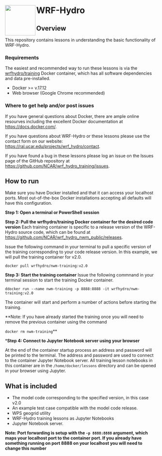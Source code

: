 #  WRF-Hydro <img src="https://ral.ucar.edu/sites/default/files/public/wrf_hydro_symbol_logo_2017_09_150pxby63px.png" width=100 align="left" />

## Overview
This repository contains lessons in understanding the basic functionality of WRF-Hydro.

### Requirements
The easiest and recommended way to run these lessons is via the [wrfhydro/training](https://hub.docker.com/r/wrfhydro/training/) Docker container, which has all software dependencies and data pre-installed.

* Docker >= v.17.12
* Web browser (Google Chrome recommended)

### Where to get help and/or post issues
If you have general questions about Docker, there are ample online resourves including the excellent Docker documentation at https://docs.docker.com/.

If you have questions about WRF-Hydro or these lessons please use the contact form on our website: https://ral.ucar.edu/projects/wrf_hydro/contact. 

If you have found a bug in these lessons please log an issue on the Issues page of the GitHub repository at https://github.com/NCAR/wrf_hydro_training/issues.


## How to run
Make sure you have Docker installed and that it can access your localhost ports. Most out-of-the-box Docker installations accepting all defaults will have this configuration.

**Step 1: Open a terminal or PowerShell session**

**Step 2: Pull the wrfhydro/training Docker container for the desired code version**
Each training container is specific to a release version of the WRF-Hydro source code, which can be found at https://github.com/NCAR/wrf_hydro_nwm_public/releases.

Issue the following command in your terminal to pull a specific version of the training corresponding to your code release version. In this example, we will pull the training container for v2.0.

`docker pull wrfhydro/nwm-training:v2.0`

**Step 3: Start the training container**
Issue the following commnand in your terminal session to start the training Docker container.

`ddocker run --name nwm-training -p 8888:8888 -it wrfhydro/nwm-training:v2.0`

The container will start and perform a number of actions before starting the training. 

**Note: If you have already started the training once you will need to remove the previous container using the command

`docker rm nwm-training`**

***Step 4: Connect to Jupyter Notebook server using your browser**

At the end of the container startup process an address and password will be printed to the terminal. The address and password are used to connect to the container Jupyter Notebook server. All training lesson notebooks in this container are in the `/home/docker/lessons` directory and can be opened in your browser using Jupyter.

## What is included

* The model code corresponding to the specified version, in this case v2.0
* An example test case compatible with the model code release.
* WPS geogrid utility
* WRF-Hydro training lessons as Jupyter Notebooks
* Jupyter Notebook server.

**Note: Port forwarding is setup with the `-p 8888:8888` argument, which maps your localhost port to the container port. If you already have something running on port 8888 on your localhost you will need to change this number**
